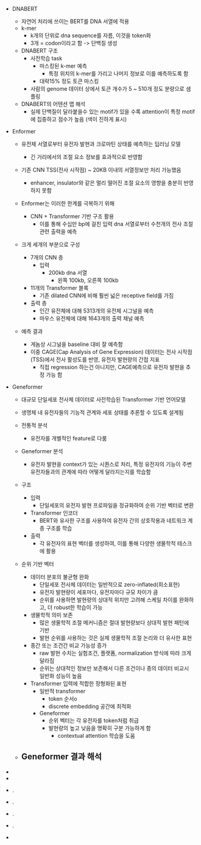 - DNABERT
	- 자연어 처리에 쓰이는 BERT를 DNA 서열에 적용
	- k-mer
		- k개의 단위로 dna sequence를 자름, 이것을 token화
		- 3개 = codon이라고 함 -> 단백질 생성
	- DNABERT 구조
		- 사전학습 task
			- 마스킹된 k-mer 예측
				- 특정 위치의 k-mer를 가리고 나머지 정보로 이를 예측하도록 함
			- 대략15% 정도 토큰 마스킹
		- 사람의 genome 데이터 상에서 토큰 개수가 5 ~ 510개 정도 분량으로 샘플링
	- DNABERT의 어텐션 맵 해석
		- 실제 단백질이 달라붙을수 있는 motif가 있을 수록 attention이 특정 motif에 집중하고 점수가 높음 (색이 진하게 표시)

- Enformer
	- 유전체 서열로부터 유전자 발현과 크로마틴 상태를 예측하는 딥러닝 모델
		- 긴 거리에서의 조절 요소 정보를 효과적으로 반영함
	- 기존 CNN TSS(전사 시작점) ~ 20KB 이내의 서열정보만 처리 가능했음
		- enhancer, insulator와 같은 멀리 떨어진 조절 요소의 영향을 충분히 반영하지 못함
	- Enformer는 이러한 한계를 극복하기 위해
		- CNN + Transformer 기반 구조 활용
			- 이를 통해 수십만 bp에 걸친 입력 dna 서열로부터 수천개의 전사 조절 관련 출력을 예측
	- 크게 세개의 부분으로 구성
		- 7개의 CNN 층
			- 입력
				- 200kb dna 서열
					- 왼쪽 100kb, 오른쪽 100kb
		- 11개의 Transformer 블록
			- 기존 dilated CNN에 비해 훨씬 넓은 receptive field를 가짐
		- 출력 층
			- 인간 유전체에 대해 5313개의 유전체 시그널을 예측
			- 마우스 유전체에 대해 1643개의 출력 채널 예측
	
	- 예측 결과
		- 게놈상 시그널을 baseline 대비 잘 예측함
		- 이중 CAGE(Cap Analysis of Gene Expression) 데이터는 전사 시작점(TSS)에서 전사 활성도를 반영, 유전자 발현량의 간접 지표
			- 직접 regression 하는건 아니지만, CAGE예측으로 유전자 발현을 추정 가능 함

- Geneformer
	- 대규모 단일세포 전사체 데이터로 사전학습된 Transformer 기반 언어모델
	- 생명체 내 유전자들의 기능적 관계와 세포 상태를 추론할 수 있도록 설계됨
	
	- 전통적 분석
		- 유전자를 개별적인 feature로 다룸
	- Geneformer 분석
		- 유전자 발현을 context가 있는 시퀀스로 처리, 특정 유전자의 기능이 주변 유전자들과의 관계에 따라 어떻게 달라지는지를 학습함
	
	- 구조
		- 입력
			- 단일세포의 유전자 발현 프로파일을 정규화하여 순위 기반 벡터로 변환
		- Transformer 인코더
			- BERT와 유사한 구조를 사용하여 유전자 간의 상호작용과 네트워크 계층 구조를 학습
		- 출력
			- 각 유전자의 표현 벡터를 생성하여, 이를 통해 다양한 생물학적 테스크에 활용
	
	- 순위 기반 벡터
		- 데이터 분포의 불균형 완화
			- 단일세포 전사체 데이터는 일반적으로 zero-inflated(희소표현)
			- 유전자 발현량이 세포마다, 유전자마다 규모 차이가 큼
			- 순위를 사용하면 발현량의 상대적 위치만 고려해 스케일 차이를 완화하고, 더 robust한 학습이 가능
		- 생물학적 의미 보존
			- 많은 생물학적 조절 메커니즘은 절대 발현량보다 상대적 발현 패턴에 기반
			- 발현 순위를 사용하는 것은 실제 생물학적 조절 논리와 더 유사한 표현
		- 종간 또는 조건간 비교 가능성 증가
			- raw 발현 수치는 실험조건, 플랫폼, normalization 방식에 따라 크게 달라짐
			- 순위는 상대적인 정보만 보존해서 다른 조건이나 종의 데이터 비교시 일반화 성능이 높음
		- Transformer 입력에 적합한 정형화된 표현
			- 일반적 transformer
				- token 순서o
				- discrete embedding 공간에 최적화
			- Geneformer
				- 순위 벡터는 각 유전자를 token처럼 취급
				- 발현량의 높고 낮음을 명확히 구분 가능하게 함
					- contextual attention 학습을 도움
	
	- Geneformer 결과 해석
		- 
- 
- 
- .
- .
- .
- .
- 